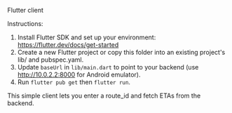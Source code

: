 Flutter client

Instructions:
1. Install Flutter SDK and set up your environment: https://flutter.dev/docs/get-started
2. Create a new Flutter project or copy this folder into an existing project's lib/ and pubspec.yaml.
3. Update `baseUrl` in `lib/main.dart` to point to your backend (use http://10.0.2.2:8000 for Android emulator).
4. Run `flutter pub get` then `flutter run`.

This simple client lets you enter a route_id and fetch ETAs from the backend.
